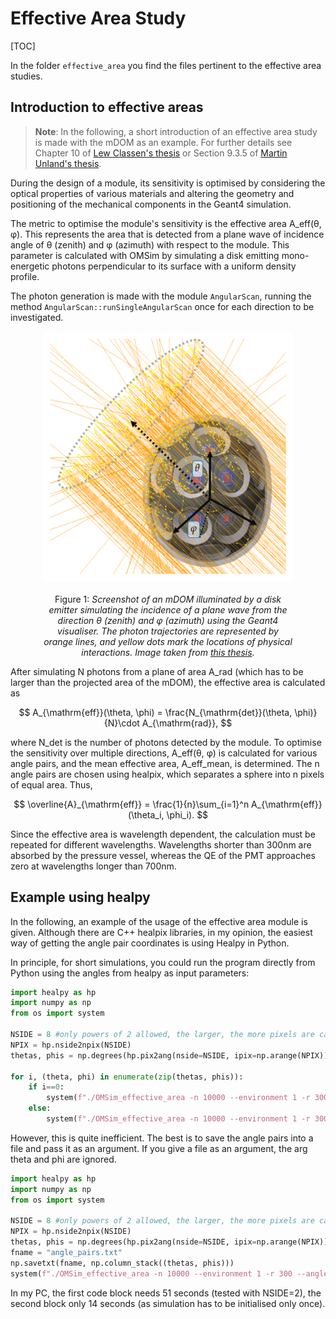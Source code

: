 # Effective Area Study
[TOC]

In the folder `effective_area` you find the files pertinent to the effective area studies. 

## Introduction to effective areas
> **Note**: In the following, a short introduction of an effective area study is made with the mDOM as an example. For further details see Chapter 10 of [Lew Classen's thesis](https://www.uni-muenster.de/imperia/md/content/physik_kp/agkappes/abschlussarbeiten/doktorarbeiten/1702-phd_lclassen.pdf) or Section 9.3.5 of [Martin Unland's thesis](https://zenodo.org/record/8121321).

During the design of a module, its sensitivity is optimised by considering the optical properties of various materials and altering the geometry and positioning of the mechanical components in the Geant4 simulation.

The metric to optimise the module's sensitivity is the effective area A_eff(θ, φ). This represents the area that is detected from a plane wave of incidence angle of θ (zenith) and φ (azimuth) with respect to the module. This parameter is calculated with OMSim by simulating a disk emitting mono-energetic photons perpendicular to its surface with a uniform density profile.

The photon generation is made with the module `AngularScan`, running the method `AngularScan::runSingleAngularScan` once for each direction to be investigated.

<div style="width: 100%; text-align: center;">
<img src="mDOM_scan.png" width="400" height="400" alt="mDOM illuminated by a disk emitter" />
<div style="width: 80%; margin: auto;">
<br/>
Figure 1: <i>Screenshot of an mDOM illuminated by a disk emitter simulating the incidence of a plane wave from the direction θ (zenith) and φ (azimuth) using the Geant4 visualiser. The photon trajectories are represented by orange lines, and yellow dots mark the locations of physical interactions. Image taken from <a href="https://zenodo.org/record/8121321">this thesis</a>.</i>
</div>
</div>

After simulating N photons from a plane of area A_rad (which has to be larger than the projected area of the mDOM), the effective area is calculated as

$$
A_{\mathrm{eff}}(\theta, \phi) = \frac{N_{\mathrm{det}}(\theta, \phi)}{N}\cdot A_{\mathrm{rad}},
$$

where N_det is the number of photons detected by the module. To optimise the sensitivity over multiple directions, A_eff(θ, φ) is calculated for various angle pairs, and the mean effective area, A_eff_mean, is determined. The n angle pairs are chosen using healpix, which separates a sphere into n pixels of equal area. Thus,

$$
\overline{A}_{\mathrm{eff}} = \frac{1}{n}\sum_{i=1}^n A_{\mathrm{eff}}(\theta_i, \phi_i).
$$

Since the effective area is wavelength dependent, the calculation must be repeated for different wavelengths. Wavelengths shorter than 300nm are absorbed by the pressure vessel, whereas the QE of the PMT approaches zero at wavelengths longer than 700nm.

## Example using healpy

In the following, an example of the usage of the effective area module is given. Although there are C++ healpix libraries, in my opinion, the easiest way of getting the angle pair coordinates is using Healpy in Python.

In principle, for short simulations, you could run the program directly from Python using the angles from healpy as input parameters:

```python
import healpy as hp
import numpy as np
from os import system

NSIDE = 8 #only powers of 2 allowed, the larger, the more pixels are calculated
NPIX = hp.nside2npix(NSIDE)
thetas, phis = np.degrees(hp.pix2ang(nside=NSIDE, ipix=np.arange(NPIX)))

for i, (theta, phi) in enumerate(zip(thetas, phis)):
    if i==0:
        system(f"./OMSim_effective_area -n 10000 --environment 1 -r 300 -t {theta} -f  {phi} --output_file output")
    else:
        system(f"./OMSim_effective_area -n 10000 --environment 1 -r 300 -t {theta} -f  {phi} --output_file output --no_header")
```

However, this is quite inefficient. The best is to save the angle pairs into a file and pass it as an argument. If you give a file as an argument, the arg theta and phi are ignored.

```python
import healpy as hp
import numpy as np
from os import system

NSIDE = 8 #only powers of 2 allowed, the larger, the more pixels are calculated
NPIX = hp.nside2npix(NSIDE)
thetas, phis = np.degrees(hp.pix2ang(nside=NSIDE, ipix=np.arange(NPIX)))
fname = "angle_pairs.txt"
np.savetxt(fname, np.column_stack((thetas, phis)))
system(f"./OMSim_effective_area -n 10000 --environment 1 -r 300 --angles_file {fname} --output_file output")
```

In my PC, the first code block needs 51 seconds (tested with NSIDE=2), the second block only 14 seconds (as simulation has to be initialised only once).
